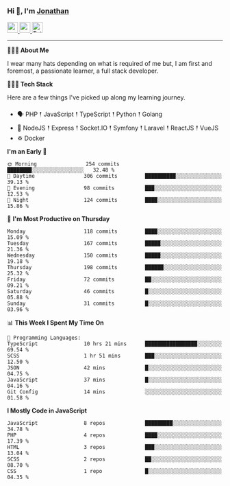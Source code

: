 ### Hi 👋, I'm [Jonathan](https://jonathan-d.ch) 

<p>
  <a href="https://www.linkedin.com/in/jdebetaz">
    <img src="https://img.shields.io/badge/linkedin-%230077B5.svg?&style=for-the-badge&logo=linkedin&logoColor=white" height=25>
  </a>
  <a href="https://www.instagram.com/jdebetaz/">
    <img src="https://img.shields.io/badge/instagram-%23E4405F.svg?&style=for-the-badge&logo=instagram&logoColor=white" height=25>
  </a>
  <a href="https://wakatime.com/@5c95ead1-71ee-4ecc-9a32-6c2b293dd432">
    <img src="https://wakatime.com/badge/user/5c95ead1-71ee-4ecc-9a32-6c2b293dd432.svg?style=for-the-badge" height=25 alt="Total time coded since Aug 23 2019" />
  </a>
</p>

-------

**🙋🏻‍♂️ About Me** 

<p>I wear many hats depending on what is required of me but, I am first and foremost, a passionate learner, a full stack developer.</p>

**👨🏻‍💻 Tech Stack** 

<p>Here are a few things I've picked up along my learning journey.</p>

- 🗣 PHP 𒑰 JavaScript 𒑰 TypeScript 𒑰 Python 𒑰 Golang
- 🎒 NodeJS 𒑰 Express 𒑰 Socket.IO 𒑰 Symfony 𒑰 Laravel 𒑰 ReactJS 𒑰 VueJS
- ♽ Docker

<!--START_SECTION:waka-->
**I'm an Early 🐤** 

```text
🌞 Morning                254 commits         ████████░░░░░░░░░░░░░░░░░   32.48 % 
🌆 Daytime                306 commits         ██████████░░░░░░░░░░░░░░░   39.13 % 
🌃 Evening                98 commits          ███░░░░░░░░░░░░░░░░░░░░░░   12.53 % 
🌙 Night                  124 commits         ████░░░░░░░░░░░░░░░░░░░░░   15.86 % 
```
📅 **I'm Most Productive on Thursday** 

```text
Monday                   118 commits         ████░░░░░░░░░░░░░░░░░░░░░   15.09 % 
Tuesday                  167 commits         █████░░░░░░░░░░░░░░░░░░░░   21.36 % 
Wednesday                150 commits         █████░░░░░░░░░░░░░░░░░░░░   19.18 % 
Thursday                 198 commits         ██████░░░░░░░░░░░░░░░░░░░   25.32 % 
Friday                   72 commits          ██░░░░░░░░░░░░░░░░░░░░░░░   09.21 % 
Saturday                 46 commits          █░░░░░░░░░░░░░░░░░░░░░░░░   05.88 % 
Sunday                   31 commits          █░░░░░░░░░░░░░░░░░░░░░░░░   03.96 % 
```


📊 **This Week I Spent My Time On** 

```text
💬 Programming Languages: 
TypeScript               10 hrs 21 mins      █████████████████░░░░░░░░   69.54 % 
SCSS                     1 hr 51 mins        ███░░░░░░░░░░░░░░░░░░░░░░   12.50 % 
JSON                     42 mins             █░░░░░░░░░░░░░░░░░░░░░░░░   04.75 % 
JavaScript               37 mins             █░░░░░░░░░░░░░░░░░░░░░░░░   04.16 % 
Git Config               14 mins             ░░░░░░░░░░░░░░░░░░░░░░░░░   01.58 % 
```

**I Mostly Code in JavaScript** 

```text
JavaScript               8 repos             █████████░░░░░░░░░░░░░░░░   34.78 % 
PHP                      4 repos             ████░░░░░░░░░░░░░░░░░░░░░   17.39 % 
HTML                     3 repos             ███░░░░░░░░░░░░░░░░░░░░░░   13.04 % 
SCSS                     2 repos             ██░░░░░░░░░░░░░░░░░░░░░░░   08.70 % 
CSS                      1 repo              █░░░░░░░░░░░░░░░░░░░░░░░░   04.35 % 
```




<!--END_SECTION:waka-->

